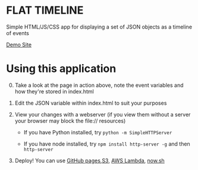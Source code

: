 # FLAT TIMELINE

Simple HTML/JS/CSS app for displaying a set of JSON objects as a timeline of events

[Demo Site](https://mcat-ee.github.io/flat-timeline/index)

# Using this application

0. Take a look at the page in action above, note the event variables and how they're stored in index.html

1. Edit the JSON variable within index.html to suit your purposes

2. View your changes with a webserver (if you view them without a server your browser may block the file:// resources)

    * If you have Python installed, try `python -m SimpleHTTPServer`

    * If you have node installed, try `npm install http-server -g` and then `http-server` 

3. Deploy! You can use [GitHub pages](https://github.com/mcat-ee/flat-timeline/wiki/deployment-github-pages),[S3](https://github.com/mcat-ee/flat-timeline/wiki/deployment-s3), [AWS Lambda](https://github.com/mcat-ee/flat-timeline/wiki/deployment-aws-lambda), [now.sh](https://github.com/mcat-ee/flat-timeline/wiki/deployment-now-sh)

